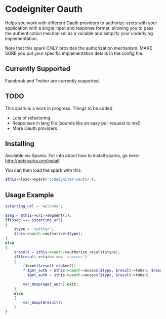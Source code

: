 # Codeigniter Oauth

Helps you work with different Oauth providers to authorize users with your application with a single input and response format, allowing you to pass the authentication mechanism as a variable and simplify your underlying implementation.

Note that this spark ONLY provides the authorization mechanism.  MAKE SURE you put your specific implementation details in the config file.

## Currently Supported

Facebook and Twitter are currently supported.

## TODO

This spark is a work in progress.  Things to be added:

- Lots of refactoring
- Responses in lang file (sounds like an easy pull request to me!)
- More Oauth providers

## Installing

Available via Sparks.  For info about how to install sparks, go here: http://getsparks.org/install

You can then load the spark with this:

```php
$this->load->spark('codeigniter-oauth/');
```

## Usage Example

```php
$starting_url = 'welcome';		
		
$seg = $this->uri->segment(1);
if($seg === $starting_url)
{	
	$type = 'twitter';			
	$this->oauth->authorize($type);									
}
else
{
	$result = $this->oauth->authorize_result($type);
	if($result->status === 'success')
	{
		(isset($result->token2))
		? $get_auth = $this->oauth->access($type, $result->token, $result->token2)
		: $get_auth = $this->oauth->access($type, $result->token);
				
		var_dump($get_auth);exit;
	}
	else
	{
		var_dump($result);
	}
}
```